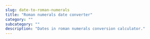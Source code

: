 ```yaml
---
slug: date-to-roman-numerals
title: "Roman numerals date converter"
category: ""
subcategory: ""
description: "Dates in roman numerals conversion calculator."
---
```


